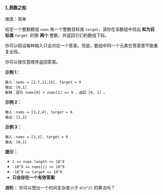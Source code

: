 ﻿#### [1\. 两数之和](https://leetcode.cn/problems/two-sum/)

难度：简单

给定一个整数数组 `nums` 和一个整数目标值 `target`，请你在该数组中找出 **和为目标值** _`target`_  的那 **两个** 整数，并返回它们的数组下标。

你可以假设每种输入只会对应一个答案。但是，数组中同一个元素在答案里不能重复出现。

你可以按任意顺序返回答案。

**示例 1：**

```
输入：nums = [2,7,11,15], target = 9
输出：[0,1]
解释：因为 nums[0] + nums[1] == 9 ，返回 [0, 1] 。
```

**示例 2：**

```
输入：nums = [3,2,4], target = 6
输出：[1,2]
```

**示例 3：**

```
输入：nums = [3,3], target = 6
输出：[0,1]
```

**提示：**

-   `2 <= nums.length <= 10^4`
-   `-10^9 <= nums[i] <= 10^9`
-   `-10^9 <= target <= 10^9`
-   **只会存在一个有效答案**

**进阶：** 你可以想出一个时间复杂度小于 `O(n^2)` 的算法吗？
